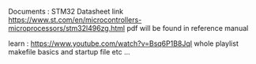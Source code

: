 

Documents : STM32 Datasheet link  https://www.st.com/en/microcontrollers-microprocessors/stm32l496zg.html 
pdf will be found in reference manual 


learn : https://www.youtube.com/watch?v=Bsq6P1B8JqI whole playlist  
 makefile basics and startup file etc ... 
